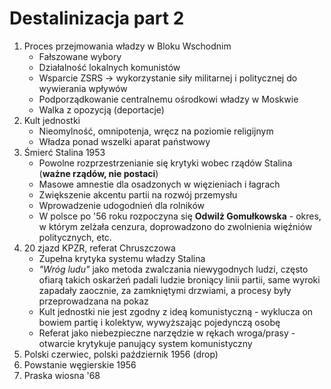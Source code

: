 # Destalinizacja part 2
1. Proces przejmowania władzy w Bloku Wschodnim
	* Fałszowane wybory
	* Działalność lokalnych komunistów
	* Wsparcie ZSRS -> wykorzystanie siły militarnej i politycznej do wywierania wpływów
	* Podporządkowanie centralnemu ośrodkowi władzy w Moskwie
	* Walka z opozycją (deportacje)
2. Kult jednostki
	* Nieomylność, omnipotenja, wręcz na poziomie religijnym
	* Władza ponad wszelki aparat państwowy
3. Śmierć Stalina 1953
	* Powolne rozprzestrzenianie się krytyki wobec rządów Stalina (**ważne rządów, nie postaci**)
	* Masowe amnestie dla osadzonych w więzieniach i łagrach
	* Zwiększenie akcentu partii na rozwój przemysłu
	* Wprowadzenie udogodnień dla rolników
	* W polsce po '56 roku rozpoczyna się **Odwilż Gomułkowska** - okres, w którym zelżała cenzura, doprowadzono do zwolnienia więźniów politycznych, etc. 
4. 20 zjazd KPZR, referat Chruszczowa
	* Zupełna krytyka systemu władzy Stalina
	* *"Wróg ludu"* jako metoda zwalczania niewygodnych ludzi, często ofiarą takich oskarżeń padali ludzie broniący linii partii, same wyroki zapadały zaocznie, za zamkniętymi drzwiami, a procesy były przeprowadzana na pokaz
	* Kult jednostki nie jest zgodny z ideą komunistyczną - wyklucza on bowiem partię i kolektyw, wywyższając pojedynczą osobę
	* Referat jako niebezpieczne narzędzie w rękach wroga/prasy - otwarcie krytykuje panujący system komunistyczny
5. Polski czerwiec, polski październik 1956 (drop)
6. Powstanie węgierskie 1956
7. Praska wiosna '68
